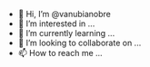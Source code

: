 - 👋 Hi, I’m @vanubianobre
- 👀 I’m interested in ...
- 🌱 I’m currently learning ...
- 💞️ I’m looking to collaborate on ...
- 📫 How to reach me ...

<!---
vanubianobre/vanubianobre is a ✨ special ✨ repository because its `README.md` (this file) appears on your GitHub profile.
You can click the Preview link to take a look at your changes.
--->
